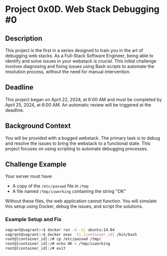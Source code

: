 # Project 0x0D. Web Stack Debugging #0

## Description

This project is the first in a series designed to train you in the art of debugging web stacks. As a Full-Stack Software Engineer, being able to identify and solve issues in your webstack is crucial. This initial challenge involves diagnosing and fixing issues using Bash scripts to automate the resolution process, without the need for manual intervention.

## Deadline

This project began on April 22, 2024, at 6:00 AM and must be completed by April 25, 2024, at 6:00 AM. An automatic review will be triggered at the deadline.

## Background Context

You will be provided with a bugged webstack. The primary task is to debug and resolve the issues to bring the webstack to a functional state. This project focuses on using scripting to automate debugging processes.

## Challenge Example

Your server must have:
- A copy of the `/etc/passwd` file in `/tmp`
- A file named `/tmp/isworking` containing the string "OK"

Without these files, the web application cannot function. You will simulate this setup using Docker, debug the issues, and script the solutions.

### Example Setup and Fix

```bash
vagrant@vagrant:~$ docker run -d -ti ubuntu:14.04
vagrant@vagrant:~$ docker exec -ti [container_id] /bin/bash
root@[container_id]:/# cp /etc/passwd /tmp/
root@[container_id]:/# echo OK > /tmp/isworking
root@[container_id]:/# exit

